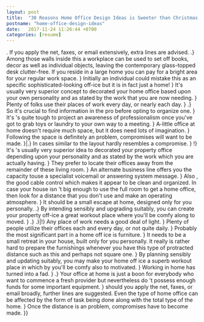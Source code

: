 ```yaml
---
layout: post
title:  "30 Reasons Home Office Design Ideas is Sweeter than Christmas Morning"
postname: "home-office-design-ideas"
date:   2017-11-24 11:26:44 +0700
categories: [resume]
---
```

. If you apply the net, faxes, or email extensively, extra lines are advised. .} Among those walls inside this a workplace can be used to set off books, decor as well as individual objects, leaving the contemporary glass-topped desk clutter-free. If you reside in a large home you can pay for a bright area for your regular work space. } Initially an individual could mistake this as an specific sophisticated-looking off-ice but it is in fact just a home! } It's usually very superior concept to decorated your home office based upon your own personality and as stated by the work that you are now needing. } Plenty of folks use their places of work every day, or nearly each day. } .} So it's crucial to find information in the pro before opting to organize one. } It's 's quite tough to project an awareness of professionalism once you've got to grab toys or laundry to your own way to a meeting. } A-little office at home doesn't require much space, but it does need lots of imagination. } Following the space is definitely an problem, compromises will want to be made. }|.} In cases similar to the layout hardly resembles a compromise. } !} It's 's usually very superior idea to decorated your property office depending upon your personality and as stated by the work which you are actually having. } They prefer to locate their offices away from the remainder of these living room. } An alternate business line offers you the capacity touse a specialist voicemail or answering system message. } Also , the good cable control which makes it appear to be clean and organized. In case your house isn 't big enough to use the full room to get a home office, then look for a distance that you don't use and make an operating atmosphere. } It should be a small escape at home, designed only for you personally. .} By intending sensibly and upgrading suitably, you can create your property off-ice a great workout place where you'll be comfy along to moved. } .} .}|!} Any place of work needs a good deal of light. } Plenty of people utilize their offices each and every day, or not quite daily. } Probably the most significant part in a home off ice is furniture. } It needs to be a small retreat in your house, built only for you personally. It really is rather hard to prepare the furnishings whenever you have this type of protracted distance such as this and perhaps not square one. } By planning sensibly and updating suitably, you may make your home off ice a superb workout place in which by you'll be comfy also to motivated. } Working in home has turned into a fad. } .} Your office at home is just a boon for everybody who want to commence a fresh provider but nevertheless do 't possess enough funds for some important equipment. } should you apply the net, faxes, or email broadly, further lines are suggested. Even the type of home office can be affected by the form of task being done along with the total type of the home. } Once the distance is an problem, compromises have to become made. }}
